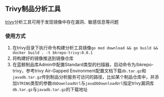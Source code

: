 ## Trivy制品分析工具

[trivy](https://github.com/aquasecurity/trivy)分析工具可用于发现镜像中存在漏洞、敏感信息等问题

### 使用方式

1. 在trivy目录下执行命令构建分析工具镜像`go mod download && go build && docker build . -t bkrepo-trivy:0.0.1`
2. 将构建好的镜像推送到镜像仓库
3. 在蓝鲸制品库Admin中配置Standard类型的扫描器，启动命令为/bkrepo-trivy，参考trivy Air-Gapped Environment配置文档下载`db.tar.gz`和`javadb.tar.gz`传到制品分析服务可访问的路径，比如某个制品仓库中，并添加`STRING`类型的参数`dbDownloadUrl`与`javaDbDownloadUrl`指定trivy漏洞库`db.tar.gz`与`javadb.tar.gz`的下载地址

